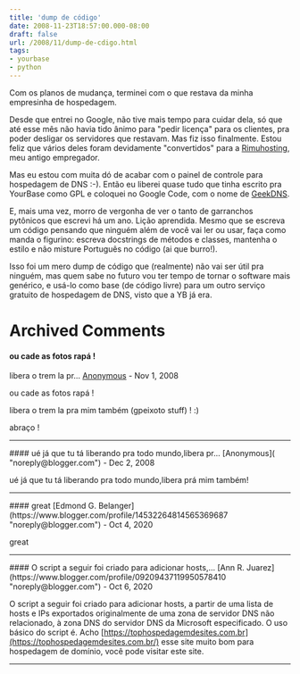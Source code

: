 ```yaml
---
title: 'dump de código'
date: 2008-11-23T18:57:00.000-08:00
draft: false
url: /2008/11/dump-de-cdigo.html
tags: 
- yourbase
- python
---
```


Com os planos de mudança, terminei com o que restava da minha empresinha de hospedagem.  
  
Desde que entrei no Google, não tive mais tempo para cuidar dela, só que até esse mês não havia tido ânimo para "pedir licença" para os clientes, pra poder desligar os servidores que restavam. Mas fiz isso finalmente. Estou feliz que vários deles foram devidamente "convertidos" para a [Rimuhosting](http://rimuhosting.com), meu antigo empregador.  
  
Mas eu estou com muita dó de acabar com o painel de controle para hospedagem de DNS :-). Então eu liberei quase tudo que tinha escrito pra YourBase como GPL e coloquei no Google Code, com o nome de [GeekDNS](http://code.google.com/p/geekdns).  
  
E, mais uma vez, morro de vergonha de ver o tanto de garranchos pytônicos que escrevi há um ano. Lição aprendida. Mesmo que se escreva um código pensando que ninguém além de você vai ler ou usar, faça como manda o figurino: escreva docstrings de métodos e classes, mantenha o estilo e não misture Português no código (ai que burro!).  
  
Isso foi um mero dump de código que (realmente) não vai ser útil pra ninguém, mas quem sabe no futuro vou ter tempo de tornar o software mais genérico, e usá-lo como base (de código livre) para um outro serviço gratuito de hospedagem de DNS, visto que a YB já era.
# Archived Comments

#### ou cade as fotos rapá !  
  
libera o trem la pr...
[Anonymous]( "noreply@blogger.com") - <time datetime="2008-11-24T04:36:00.000-08:00">Nov 1, 2008</time>

ou cade as fotos rapá !  
  
libera o trem la pra mim também (gpeixoto stuff) ! :)  
  
  
abraço !
<hr />
#### ué já que tu tá liberando pra todo mundo,libera pr...
[Anonymous]( "noreply@blogger.com") - <time datetime="2008-12-30T11:40:00.000-08:00">Dec 2, 2008</time>

ué já que tu tá liberando pra todo mundo,libera prá mim também!
<hr />
#### great
[Edmond G. Belanger](https://www.blogger.com/profile/14532264814565369687 "noreply@blogger.com") - <time datetime="2020-10-22T12:06:48.659-07:00">Oct 4, 2020</time>

great
<hr />
#### O script a seguir foi criado para adicionar hosts,...
[Ann R. Juarez](https://www.blogger.com/profile/09209437119950578410 "noreply@blogger.com") - <time datetime="2020-10-24T11:27:20.553-07:00">Oct 6, 2020</time>

O script a seguir foi criado para adicionar hosts, a partir de uma lista de hosts e IPs exportados originalmente de uma zona de servidor DNS não relacionado, à zona DNS do servidor DNS da Microsoft especificado. O uso básico do script é. Acho [https://tophospedagemdesites.com.br](https://tophospedagemdesites.com.br/) esse site muito bom para hospedagem de domínio, você pode visitar este site.
<hr />
